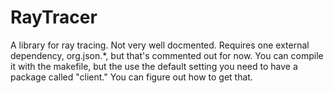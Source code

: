 # RayTracer
A library for ray tracing. Not very well docmented.
Requires one external dependency, org.json.*, but that's commented out for now.
You can compile it with the makefile, but the use the default setting you need to 
have a package called "client."
You can figure out how to get that.